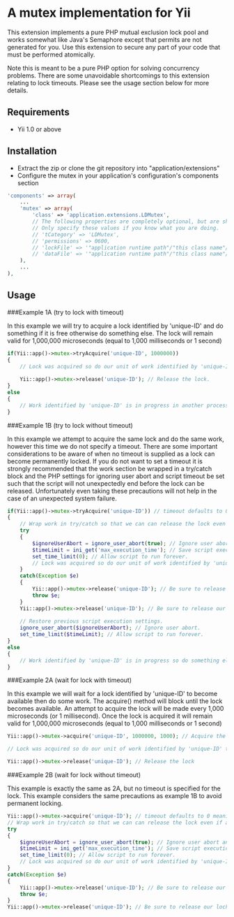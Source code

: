 A mutex implementation for Yii
==============================

This extension implements a pure PHP mutual exclusion lock pool and works somewhat like Java's Semaphore except that permits are not generated for you. Use this extension to secure any part of your code that must be performed atomically.

Note this is meant to be a pure PHP option for solving concurrency problems. There are some unavoidable shortcomings to this extension relating to lock timeouts. Please see the usage section below for more details.

Requirements
------------

- Yii 1.0 or above

Installation
------------

- Extract the zip or clone the git repository into "application/extensions"
- Configure the mutex in your application's configuration's components section

```php
'components' => array(
	...
	'mutex' => array(
		'class' => 'application.extensions.LDMutex',
		// The following properties are completely optional, but are shown here to note their default values.
		// Only specify these values if you know what you are doing.
		// 'tCategory' => 'LDMutex',
		// 'permissions' => 0600,
		// 'lockFile' => '"application runtime path"/"this class name"/"mutex.bin"',
		// 'dataFile' => '"application runtime path"/"this class name"/"mutex.bin.lock"',
	),
	...
),
```
	
Usage
-----

###Example 1A (try to lock with timeout)

In this example we will try to acquire a lock identified by 'unique-ID' and do something if it is free otherwise do something else.
The lock will remain valid for 1,000,000 microseconds (equal to 1,000 milliseconds or 1 second)

```php
if(Yii::app()->mutex->tryAcquire('unique-ID', 1000000))
{
	// Lock was acquired so do our unit of work identified by 'unique-ID' that must be performed atomically
	
	Yii::app()->mutex->release('unique-ID'); // Release the lock.
}
else
{
	// Work identified by 'unique-ID' is in progress in another process so do something else here or wait and try again later.
}
```

###Example 1B (try to lock without timeout)

In this example we attempt to acquire the same lock and do the same work, however this time we do not specify a timeout.
There are some important considerations to be aware of when no timeout is supplied as a lock can become permanently locked.
If you do not want to set a timeout it is strongly recommended that the work section be wrapped in a try/catch block and the PHP settings for ignoring user abort and script timeout be set such that the script will not unexpectedly end before the lock can be released.
Unfortunately even taking these precautions will not help in the case of an unexpected system failure.

```php
if(Yii::app()->mutex->tryAcquire('unique-ID')) // timeout defaults to 0 meaning never timeout.
{
	// Wrap work in try/catch so that we can can release the lock even if an error ocurred while working.
	try 
	{
		$ignoreUserAbort = ignore_user_abort(true); // Ignore user abort and save old setting.
		$timeLimit = ini_get('max_execution_time'); // Save script execution time setting.
		set_time_limit(0); // Allow script to run forever.
		// Lock was acquired so do our unit of work identified by 'unique-ID' that must be performed atomically
	}
	catch(Exception $e)
	{
		Yii::app()->mutex->release('unique-ID'); // Be sure to release our lock at the end. Note this could be placed in the finally section of the try/catch block if using PHP >= 5.5
		throw $e;
	}
	Yii::app()->mutex->release('unique-ID'); // Be sure to release our lock at the end. Note this could be placed in the finally section of the try/catch block if using PHP >= 5.5
	
	// Restore previous script execution settings.
	ignore_user_abort($ignoreUserAbort); // Ignore user abort.
	set_time_limit($timeLimit); // Allow script to run forever.
}
else
{
	// Work identified by 'unique-ID' is in progress so do something else here or wait and try again later.
}
```
	
###Example 2A (wait for lock with timeout)

In this example we will wait for a lock identified by 'unique-ID' to become available then do some work.
The acquire() method will block until the lock becomes available.
An attempt to acquire the lock will be made every 1,000 microseconds (or 1 millisecond).
Once the lock is acquired it will remain valid for 1,000,000 microseconds (equal to 1,000 milliseconds or 1 second)

```php
Yii::app()->mutex->acquire('unique-ID', 1000000, 1000); // Acquire the lock waiting until it becomes available

// Lock was acquired so do our unit of work identified by 'unique-ID' that must be performed atomically

Yii::app()->mutex->release('unique-ID'); // Release the lock
```
	
###Example 2B (wait for lock without timeout)

This example is exactly the same as 2A, but no timeout is specified for the lock. This example considers the same precautions as example 1B to avoid permanent locking.

```php
Yii::app()->mutex->acquire('unique-ID'); // timeout defaults to 0 meaning never timeout. Acquire wait time defaults to 1,000 meaning try to acquire lock every 1 millisecond.
// Wrap work in try/catch so that we can can release the lock even if an error ocurred while working.
try 
{
	$ignoreUserAbort = ignore_user_abort(true); // Ignore user abort and save old setting.
	$timeLimit = ini_get('max_execution_time'); // Save script execution time setting.
	set_time_limit(0); // Allow script to run forever.
	// Lock was acquired so do our unit of work identified by 'unique-ID' that must be performed atomically
}
catch(Exception $e)
{
	Yii::app()->mutex->release('unique-ID'); // Be sure to release our lock at the end. Note this could be placed in the finally section of the try/catch block if using PHP >= 5.5
	throw $e;
}
Yii::app()->mutex->release('unique-ID'); // Be sure to release our lock at the end. Note this could be placed in the finally section of the try/catch block if using PHP >= 5.5
```
